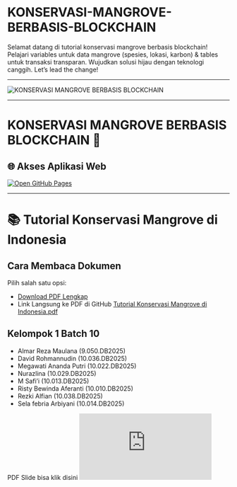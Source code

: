 # KONSERVASI-MANGROVE-BERBASIS-BLOCKCHAIN
Selamat datang di tutorial konservasi mangrove berbasis blockchain! Pelajari variables untuk data mangrove (spesies, lokasi, karbon) &amp; tables untuk transaksi transparan. Wujudkan solusi hijau dengan teknologi canggih. Let’s lead the change!

___
![KONSERVASI MANGROVE BERBASIS BLOCKCHAIN](https://github.com/arry-hutomo/KONSERVASI-MANGROVE-BERBASIS-BLOCKCHAIN/blob/main/KONSERVASI%20MANGROVE%20BERBASIS%20BLOCKCHAIN.png)
___
# KONSERVASI MANGROVE BERBASIS BLOCKCHAIN 🌱

## 🌐 Akses Aplikasi Web
[![Open GitHub Pages](https://img.shields.io/badge/🚀_LMS_ARRYHUTOMO-Klik_Disini-blue?style=for-the-badge)](https://arry-hutomo.github.io/KONSERVASI-MANGROVE-BERBASIS-BLOCKCHAIN/)


___
# 📚 Tutorial Konservasi Mangrove di Indonesia

## Cara Membaca Dokumen
Pilih salah satu opsi:  
- [Download PDF Lengkap](https://github.com/arry-hutomo/KONSERVASI-MANGROVE-BERBASIS-BLOCKCHAIN/raw/main/Tutorial%20Konservasi%20Mangrove%20di%20Indonesia.pdf)  
- Link Langsung ke PDF di GitHub
[Tutorial Konservasi Mangrove di Indonesia.pdf](https://github.com/arry-hutomo/KONSERVASI-MANGROVE-BERBASIS-BLOCKCHAIN/blob/main/Tutorial%20Konservasi%20Mangrove%20di%20Indonesia.pdf)

## Kelompok 1 Batch 10
- Almar Reza Maulana (9.050.DB2025)
- David Rohmannudin (10.036.DB2025)
- Megawati Ananda Putri (10.022.DB2025)
- Nurazlina (10.029.DB2025)
- M Safi’i (10.013.DB2025)
- Risty Bewinda Aferanti (10.010.DB2025)
- Rezki Alfian (10.038.DB2025)
- Sela febria Arbiyani (10.014.DB2025)

PDF Slide bisa klik disini ![PDF](https://github.com/Almar-Reza-Maulana/KONSERVASI-MANGROVE-BERBASIS-BLOCKCHAIN/blob/Submit-Blockchain-Mangrove-Task-1/Mangrove%20Indonesia%20Konservasi%20Berbasis%20ilmu%20dan%20Blockchain%20(Kelompok%201%20Batch%2010)_compressed.pdf)
